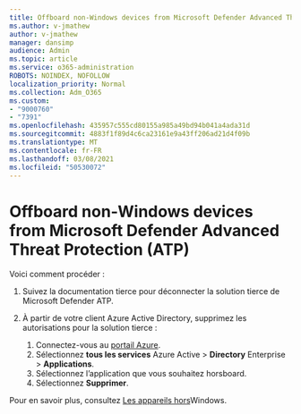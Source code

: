 ```yaml
---
title: Offboard non-Windows devices from Microsoft Defender Advanced Threat Protection (ATP)
ms.author: v-jmathew
author: v-jmathew
manager: dansimp
audience: Admin
ms.topic: article
ms.service: o365-administration
ROBOTS: NOINDEX, NOFOLLOW
localization_priority: Normal
ms.collection: Adm_O365
ms.custom:
- "9000760"
- "7391"
ms.openlocfilehash: 435957c555cd80155a985a49bd94b041a4ada31d
ms.sourcegitcommit: 4883f1f89d4c6ca23161e9a43ff206ad21d4f09b
ms.translationtype: MT
ms.contentlocale: fr-FR
ms.lasthandoff: 03/08/2021
ms.locfileid: "50530072"
---
```

# <a name="offboard-non-windows-devices-from-microsoft-defender-advanced-threat-protection-atp"></a>Offboard non-Windows devices from Microsoft Defender Advanced Threat Protection (ATP)

Voici comment procéder :

1. Suivez la documentation tierce pour déconnecter la solution tierce de Microsoft Defender ATP.
2. À partir de votre client Azure Active Directory, supprimez les autorisations pour la solution tierce :

    1. Connectez-vous au [portail Azure](https://go.microsoft.com/fwlink/?linkid=2125612).
    1. Sélectionnez **tous les services** Azure Active  >  **Directory** Enterprise  >  **Applications**.
    1. Sélectionnez l’application que vous souhaitez horsboard.
    1. Sélectionnez **Supprimer**.

Pour en savoir plus, consultez [Les appareils hors](https://go.microsoft.com/fwlink/?linkid=2143630)Windows.
